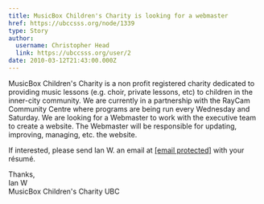 ```yaml
---
title: MusicBox Children's Charity is looking for a webmaster 
href: https://ubccsss.org/node/1339
type: Story
author:
  username: Christopher Head
  link: https://ubccsss.org/user/2
date: 2010-03-12T21:43:00.000Z
---
```


<div class="field field-name-body field-type-text-with-summary field-label-hidden"><div class="field-items"><div class="field-item even"><p>MusicBox Children&apos;s Charity is a non profit registered charity dedicated to providing music lessons (e.g. choir, private lessons, etc) to children in the inner-city community. We are currently in a partnership with the RayCam Community Centre where programs are being run every Wednesday and Saturday. We are looking for a Webmaster to work with the executive team to create a website. The Webmaster will be responsible for updating, improving, managing, etc. the website.</p>
<p>If interested, please send Ian W. an email at <a href="/cdn-cgi/l/email-protection#1f7668772c2c5f77706b727e7673317c7072"><span class="__cf_email__" data-cfemail="d5bca2bde6e695bdbaa1b8b4bcb9fbb6bab8">[email&#xA0;protected]</span></a> with your r&#xE9;sum&#xE9;.</p>
<p>Thanks,<br>
Ian W<br>
MusicBox Children&apos;s Charity UBC</p>
</div></div></div>    <footer>
          </footer>
